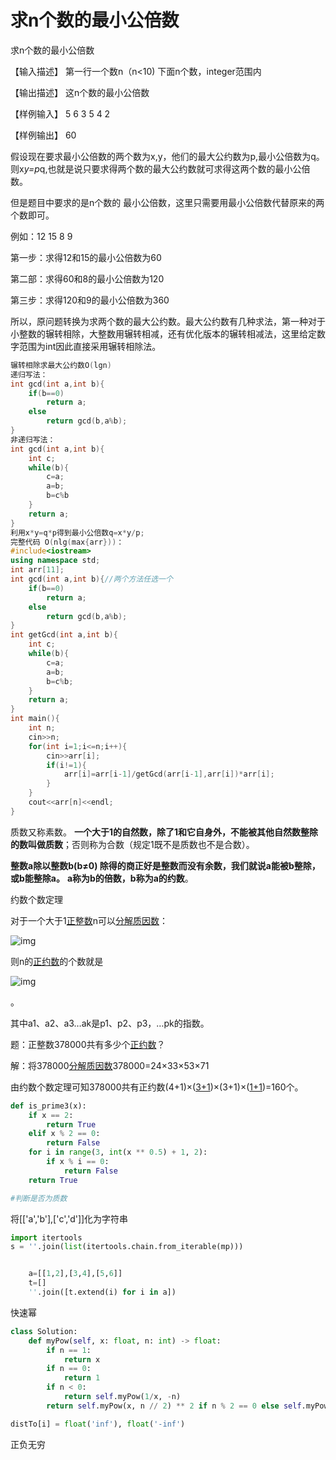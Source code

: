 # 求n个数的最小公倍数

求n个数的最小公倍数



【输入描述】
第一行一个数n（n<10)
下面n个数，integer范围内

【输出描述】
这n个数的最小公倍数

【样例输入】
5
6 3 5 4 2

【样例输出】
60



假设现在要求最小公倍数的两个数为x,y，他们的最大公约数为p,最小公倍数为q。则x*y=p*q,也就是说只要求得两个数的最大公约数就可求得这两个数的最小公倍数。

但是题目中要求的是n个数的 最小公倍数，这里只需要用最小公倍数代替原来的两个数即可。

例如：12      15        8         9

第一步：求得12和15的最小公倍数为60 

第二部：求得60和8的最小公倍数为120

第三步：求得120和9的最小公倍数为360

所以，原问题转换为求两个数的最大公约数。最大公约数有几种求法，第一种对于小整数的辗转相除，大整数用辗转相减，还有优化版本的辗转相减法，这里给定数字范围为int因此直接采用辗转相除法。



```c++
辗转相除求最大公约数O(lgn)
递归写法：
int gcd(int a,int b){
	if(b==0)
		return a;
	else
		return gcd(b,a%b);
}
非递归写法：
int gcd(int a,int b){
	int c;
	while(b){
		c=a;
		a=b;
		b=c%b
	}
	return a;
}
利用x*y=q*p得到最小公倍数q=x*y/p;
完整代码 O(nlg(max{arr}))：
#include<iostream>
using namespace std;
int arr[11];
int gcd(int a,int b){//两个方法任选一个
	if(b==0)
		return a;
	else
		return gcd(b,a%b);
}
int getGcd(int a,int b){
	int c;
	while(b){
		c=a;
		a=b;
		b=c%b;
	}
	return a;
}
int main(){
	int n;
	cin>>n;
	for(int i=1;i<=n;i++){
		cin>>arr[i];
		if(i!=1){
			arr[i]=arr[i-1]/getGcd(arr[i-1],arr[i])*arr[i];
		}
	}
	cout<<arr[n]<<endl;
} 

```





质数又称素数。 **一个大于1的自然数，除了1和它自身外，不能被其他自然数整除的数叫做质数**；否则称为合数（规定1既不是质数也不是合数）。



**整数a除以整数b(b≠0) 除得的商正好是整数而没有余数，我们就说a能被b整除，或b能整除a。** **a称为b的倍数，b称为a的约数**。



约数个数定理

对于一个大于1[正整数](https://baike.baidu.com/item/正整数/8461335?fromModule=lemma_inlink)n可以[分解质因数](https://baike.baidu.com/item/分解质因数?fromModule=lemma_inlink)：

![img](https://bkimg.cdn.bcebos.com/formula/afef3bf76b93359a0067ea80e57bca0e.svg)

则n的[正约数](https://baike.baidu.com/item/正约数/882466?fromModule=lemma_inlink)的个数就是

![img](https://bkimg.cdn.bcebos.com/formula/21c38a03ef417a187c0a202b37ce59c4.svg)

。

其中a1、a2、a3…ak是p1、p2、p3，…pk的指数。



题：正整数378000共有多少个[正约数](https://baike.baidu.com/item/正约数/882466?fromModule=lemma_inlink)？

解：将378000[分解质因数](https://baike.baidu.com/item/分解质因数/2253749?fromModule=lemma_inlink)378000=24×33×53×71

由约数个数定理可知378000共有正约数(4+1)×([3+1](https://baike.baidu.com/item/3%2B1/1202026?fromModule=lemma_inlink))×(3+1)×([1+1](https://baike.baidu.com/item/1%2B1/21620?fromModule=lemma_inlink))=160个。



```python
def is_prime3(x):
    if x == 2:
        return True
    elif x % 2 == 0:
        return False
    for i in range(3, int(x ** 0.5) + 1, 2):
        if x % i == 0:
            return False
    return True

#判断是否为质数
```



将[['a','b'],['c','d']]化为字符串

```python
import itertools
s = ''.join(list(itertools.chain.from_iterable(mp)))


    a=[[1,2],[3,4],[5,6]]  
    t=[]  
    ''.join([t.extend(i) for i in a])  
```





快速幂

```python
class Solution:
    def myPow(self, x: float, n: int) -> float:
        if n == 1:
            return x
        if n == 0:
            return 1
        if n < 0:
            return self.myPow(1/x, -n)
        return self.myPow(x, n // 2) ** 2 if n % 2 == 0 else self.myPow(x, n // 2) ** 2 * x
```



```python
distTo[i] = float('inf'), float('-inf')
```



正负无穷
